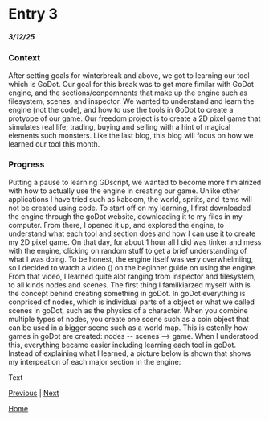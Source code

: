 # Entry 3
##### 3/12/25

### Context
After setting goals for winterbreak and above, we got to learning our tool which is GoDot. Our goal for this break was to get more fimilar with GoDot engine, and the sections/conpomnents that make up the engine such as filesystem, scenes, and inspector. We wanted to understand and learn the engine (not the code), and how to use the tools in GoDot to create a protyope of our game. Our freedom project is to create a 2D pixel game that simulates real life; trading, buying and selling with a hint of magical elements such monsters. Like the last blog, this blog will focus on how we learned our tool this month. 

### Progress
Putting a pause to learning GDscript, we wanted to become more fimialrized with how to actually use the engine in creating our game. Unlike other applications I have tried such as kaboom, the world, spriits, and items will not be created using code. To start off on my learning, I first downloaded the engine through the goDot website, downloading it to my files in my computer. From there, I opened it up, and explored the engine, to understand what each tool and section does and how I can use it to create my 2D pixel game. On that day, for about 1 hour all I did was tinker and mess with the engine, clicking on random stuff to get a brief understanding of what I was doing. To be honest, the engine itself was very overwhelmiing, so I decided to watch a video () on the beginner guide on using the engine. From that video, I learned quite alot ranging from inspector and filesystem, to all kinds nodes and scenes. The first thing I familkiarzed myself with is the concept behind creating something in goDot. In goDot everything is conprised of nodes, which is individual parts of a object or what we called scenes in goDot, such as the physics of a character. When you combine multiple types of nodes, you create one scene such as a coin object that can be used in a bigger scene such as a world map. This is estenlly how games in goDot are created: nodes -- scenes --> game. When I understood this, everything became easier including learning each tool in goDot. Instead of explaining what I learned, a picture below is shown that shows my interpeation of each major section in the engine:







Text

[Previous](entry02.md) | [Next](entry04.md)

[Home](../README.md)
